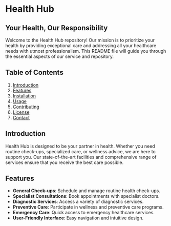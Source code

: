 # Health Hub

## Your Health, Our Responsibility

Welcome to the Health Hub repository! Our mission is to prioritize your health by providing exceptional care and addressing all your healthcare needs with utmost professionalism. This README file will guide you through the essential aspects of our service and repository.

## Table of Contents

1. [Introduction](#introduction)
2. [Features](#features)
3. [Installation](#installation)
4. [Usage](#usage)
5. [Contributing](#contributing)
6. [License](#license)
7. [Contact](#contact)

## Introduction

Health Hub is designed to be your partner in health. Whether you need routine check-ups, specialized care, or wellness advice, we are here to support you. Our state-of-the-art facilities and comprehensive range of services ensure that you receive the best care possible.

## Features

- **General Check-ups**: Schedule and manage routine health check-ups.
- **Specialist Consultations**: Book appointments with specialist doctors.
- **Diagnostic Services**: Access a variety of diagnostic services.
- **Preventive Care**: Participate in wellness and preventive care programs.
- **Emergency Care**: Quick access to emergency healthcare services.
- **User-Friendly Interface**: Easy navigation and intuitive design.

